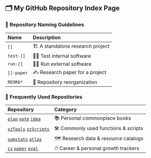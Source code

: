 ## 🗂 My GitHub Repository Index Page

### 📔 Repository Naming Guidelines
| Name | Description |
| :--- | :--- |
|`[]`|🏗 A standalone research project|
|`test-[]`|👩‍💻 Test internal software|
|`run-[]`|🏃‍♀️ Run external software|
|`[]-paper`|✍ Research paper for a project|
|`REORG*`|🌱 Repository reorganization|

### 📖 Frequently Used Repositories
| Repository | Category |
| :--- | :--- |
|[`plan`](https://github.com/xiangzhu/plan) [`note`](https://github.com/xiangzhu/note) [`idea`](https://github.com/xiangzhu/idea) |📚 Personal commonplace books |
|[`xzTools`](https://github.com/xiangzhu/xzTools) [`xzScripts`](https://github.com/xiangzhu/xzScripts) |🛠 Commonly used functions & scripts |
|[`sumstats`](https://github.com/xiangzhu/sumstats) [`atlas`](https://github.com/xiangzhu/atlas) |🗺 Research data & resource catalogs |
|[`cv`](https://github.com/xiangzhu/cv) [`paper`](https://github.com/xiangzhu/paper) [`eval`](https://github.com/xiangzhu/eval) |⏱ Career & personal growth trackers |

<!--
GitHub repos to be reactivated ASAP
https://github.com/xiangzhu/ukbb-geneds
https://github.com/xiangzhu/rss-h2g
https://github.com/xiangzhu/rss

GitHub repos to be repurposed ASAP
-->
